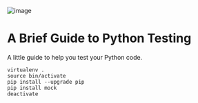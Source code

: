 ![image](https://user-images.githubusercontent.com/1257048/203304118-a902976a-72b9-4e7c-bc06-80f73c5afad5.png)

# A Brief Guide to Python Testing

A little guide to help you test your Python code.


    virtualenv .
    source bin/activate
    pip install --upgrade pip
    pip install mock
    deactivate